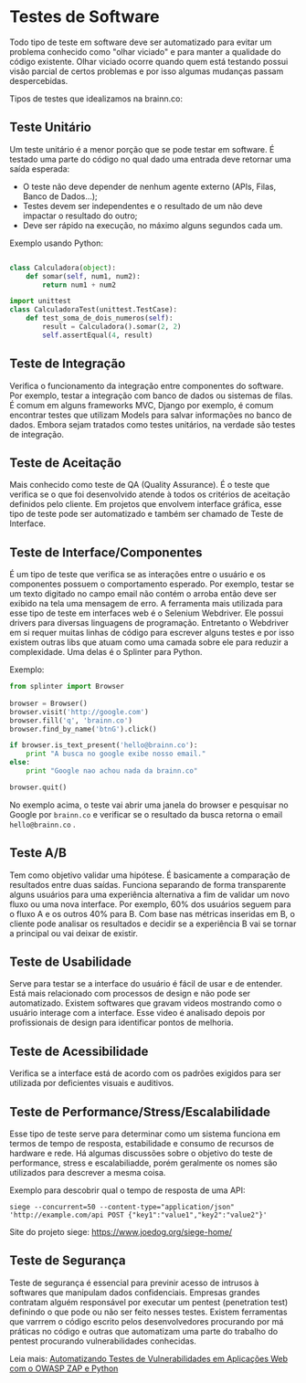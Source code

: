 # Testes de Software

Todo tipo de teste em software deve ser automatizado para evitar um problema conhecido como "olhar viciado" e para manter a qualidade do código existente.
Olhar viciado ocorre quando quem está testando possui visão parcial de certos problemas e por isso algumas mudanças passam despercebidas.

Tipos de testes que idealizamos na brainn.co:

## Teste Unitário

Um teste unitário é a menor porção que se pode testar em software. É testado uma parte do código no qual dado uma entrada deve retornar uma saída esperada:

- O teste não deve depender de nenhum agente externo (APIs, Filas, Banco de Dados...);
- Testes devem ser independentes e o resultado de um não deve impactar o resultado do outro;
- Deve ser rápido na execução, no máximo alguns segundos cada um.

Exemplo usando Python:

```python

class Calculadora(object):
    def somar(self, num1, num2):
        return num1 + num2

import unittest
class CalculadoraTest(unittest.TestCase):
    def test_soma_de_dois_numeros(self):
        result = Calculadora().somar(2, 2)
        self.assertEqual(4, result)
```

## Teste de Integração

Verifica o funcionamento da integração entre componentes do software. Por exemplo, testar a integração com banco de dados ou sistemas de filas.
É comum em alguns frameworks MVC, Django por exemplo, é comum encontrar testes que utilizam Models para salvar informações no banco de dados. Embora sejam tratados como testes unitários, na verdade são testes de integração.

## Teste de Aceitação

Mais conhecido como teste de QA (Quality Assurance). É o teste que verifica se o que foi desenvolvido atende à todos os critérios de aceitação definidos pelo cliente.
Em projetos que envolvem interface gráfica, esse tipo de teste pode ser automatizado e também ser chamado de Teste de Interface.

## Teste de Interface/Componentes

É um tipo de teste que verifica se as interações entre o usuário e os componentes possuem o comportamento esperado. Por exemplo, testar se um texto digitado no campo email não contém o arroba então deve ser exibido na tela uma mensagem de erro.
A ferramenta mais utilizada para esse tipo de teste em interfaces web é o Selenium Webdriver. Ele possui drivers para diversas linguagens de programação. Entretanto o Webdriver em si requer muitas linhas de código para escrever alguns testes e por isso existem outras libs que atuam como uma camada sobre ele para reduzir a complexidade. Uma delas é o Splinter para Python.

Exemplo:

```python
from splinter import Browser
    
browser = Browser()
browser.visit('http://google.com')
browser.fill('q', 'brainn.co')
browser.find_by_name('btnG').click()

if browser.is_text_present('hello@brainn.co'):
    print "A busca no google exibe nosso email."
else:
    print "Google nao achou nada da brainn.co"

browser.quit()
```

No exemplo acima, o teste vai abrir uma janela do browser e pesquisar no Google por `brainn.co` e verificar se o resultado da busca retorna o email `hello@brainn.co` .

## Teste A/B

Tem como objetivo validar uma hipótese. É basicamente a comparação de resultados entre duas saídas. Funciona separando de forma transparente alguns usuários para uma experiência alternativa a fim de validar um novo fluxo ou uma nova interface.
Por exemplo, 60% dos usuários seguem para o fluxo A e os outros 40% para B. Com base nas métricas inseridas em B, o cliente pode analisar os resultados e decidir se a experiência B vai se tornar a principal ou vai deixar de existir.

## Teste de Usabilidade

Serve para testar se a interface do usuário é fácil de usar e de entender. Está mais relacionado com processos de design e não pode ser automatizado. Existem softwares que gravam videos mostrando como o usuário interage com a interface. Esse video é analisado depois por profissionais de design para identificar pontos de melhoria.

## Teste de Acessibilidade

Verifica se a interface está de acordo com os padrões exigidos para ser utilizada por deficientes visuais e auditivos.

## Teste de Performance/Stress/Escalabilidade

Esse tipo de teste serve para determinar como um sistema funciona em termos de tempo de resposta, estabilidade e consumo de recursos de hardware e rede.
Há algumas discussões sobre o objetivo do teste de performance, stress e escalabiliadde, porém geralmente os nomes são utilizados para descrever a mesma coisa.

Exemplo para descobrir qual o tempo de resposta de uma API:

```shell
siege --concurrent=50 --content-type="application/json" 'http://example.com/api POST {"key1":"value1","key2":"value2"}'
```

Site do projeto siege: https://www.joedog.org/siege-home/

## Teste de Segurança

Teste de segurança é essencial para previnir acesso de intrusos à softwares que manipulam dados confidenciais. Empresas grandes contratam alguém responsável por executar um pentest (penetration test) definindo o que pode ou não ser feito nesses testes.
Existem ferramentas que varrrem o código escrito pelos desenvolvedores procurando por má práticas no código e outras que automatizam uma parte do trabalho do pentest procurando vulnerabilidades conhecidas.

Leia mais: [Automatizando Testes de Vulnerabilidades em Aplicações Web com o OWASP ZAP e Python](https://medium.com/@gustavoh/automatizando-testes-de-vulnerabilidade-em-aplica%C3%A7%C3%B5es-web-com-o-owasp-zap-e-python-fdcdcf78b587)